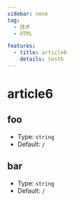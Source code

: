 ```yaml
---
sidebar: none
tag:
  - 技术
  - HTML

features:
  - title: article6
    details: test6
---
```


# article6

## foo

- Type: `string`
- Default: `/`

## bar

- Type: `string`
- Default: `/`
